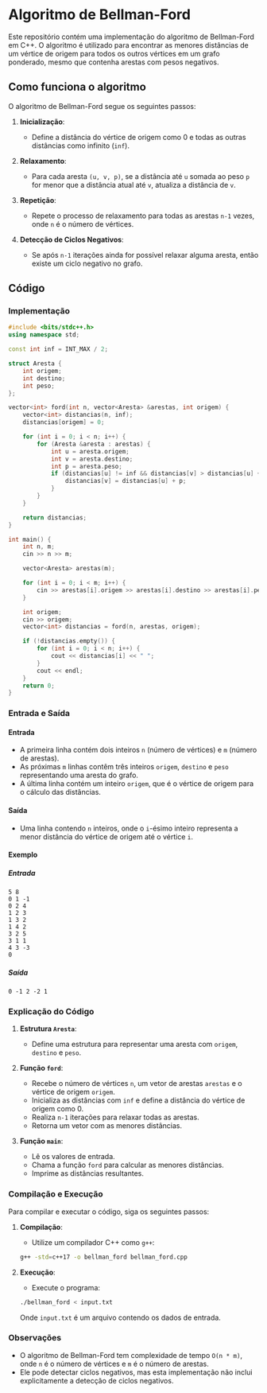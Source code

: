 # Algoritmo de Bellman-Ford

Este repositório contém uma implementação do algoritmo de Bellman-Ford em C++. O algoritmo é utilizado para encontrar as menores distâncias de um vértice de origem para todos os outros vértices em um grafo ponderado, mesmo que contenha arestas com pesos negativos.

## Como funciona o algoritmo

O algoritmo de Bellman-Ford segue os seguintes passos:

1. **Inicialização**: 
   - Define a distância do vértice de origem como 0 e todas as outras distâncias como infinito (`inf`).
   
2. **Relaxamento**:
   - Para cada aresta `(u, v, p)`, se a distância até `u` somada ao peso `p` for menor que a distância atual até `v`, atualiza a distância de `v`.

3. **Repetição**:
   - Repete o processo de relaxamento para todas as arestas `n-1` vezes, onde `n` é o número de vértices.

4. **Detecção de Ciclos Negativos**:
   - Se após `n-1` iterações ainda for possível relaxar alguma aresta, então existe um ciclo negativo no grafo.

## Código

### Implementação

```cpp
#include <bits/stdc++.h>
using namespace std;

const int inf = INT_MAX / 2;

struct Aresta {
    int origem;
    int destino;
    int peso;
};

vector<int> ford(int n, vector<Aresta> &arestas, int origem) {
    vector<int> distancias(n, inf);
    distancias[origem] = 0;

    for (int i = 0; i < n; i++) {
        for (Aresta &aresta : arestas) {
            int u = aresta.origem;
            int v = aresta.destino;
            int p = aresta.peso;
            if (distancias[u] != inf && distancias[v] > distancias[u] + p) {
                distancias[v] = distancias[u] + p;
            }
        }
    }

    return distancias;
}

int main() {
    int n, m;
    cin >> n >> m;

    vector<Aresta> arestas(m);

    for (int i = 0; i < m; i++) {
        cin >> arestas[i].origem >> arestas[i].destino >> arestas[i].peso;
    }

    int origem;
    cin >> origem;
    vector<int> distancias = ford(n, arestas, origem);

    if (!distancias.empty()) {
        for (int i = 0; i < n; i++) {
            cout << distancias[i] << " ";
        }
        cout << endl;
    }
    return 0;
}
```

### Entrada e Saída

#### Entrada

- A primeira linha contém dois inteiros `n` (número de vértices) e `m` (número de arestas).
- As próximas `m` linhas contêm três inteiros `origem`, `destino` e `peso` representando uma aresta do grafo.
- A última linha contém um inteiro `origem`, que é o vértice de origem para o cálculo das distâncias.

#### Saída

- Uma linha contendo `n` inteiros, onde o `i`-ésimo inteiro representa a menor distância do vértice de origem até o vértice `i`.

#### Exemplo

##### Entrada

```
5 8
0 1 -1
0 2 4
1 2 3
1 3 2
1 4 2
3 2 5
3 1 1
4 3 -3
0
```

##### Saída

```
0 -1 2 -2 1
```

### Explicação do Código

1. **Estrutura `Aresta`**:
   - Define uma estrutura para representar uma aresta com `origem`, `destino` e `peso`.

2. **Função `ford`**:
   - Recebe o número de vértices `n`, um vetor de arestas `arestas` e o vértice de origem `origem`.
   - Inicializa as distâncias com `inf` e define a distância do vértice de origem como 0.
   - Realiza `n-1` iterações para relaxar todas as arestas.
   - Retorna um vetor com as menores distâncias.

3. **Função `main`**:
   - Lê os valores de entrada.
   - Chama a função `ford` para calcular as menores distâncias.
   - Imprime as distâncias resultantes.

### Compilação e Execução

Para compilar e executar o código, siga os seguintes passos:

1. **Compilação**:
   - Utilize um compilador C++ como `g++`:
   ```bash
   g++ -std=c++17 -o bellman_ford bellman_ford.cpp
   ```

2. **Execução**:
   - Execute o programa:
   ```bash
   ./bellman_ford < input.txt
   ```

   Onde `input.txt` é um arquivo contendo os dados de entrada.

### Observações

- O algoritmo de Bellman-Ford tem complexidade de tempo `O(n * m)`, onde `n` é o número de vértices e `m` é o número de arestas.
- Ele pode detectar ciclos negativos, mas esta implementação não inclui explicitamente a detecção de ciclos negativos.
